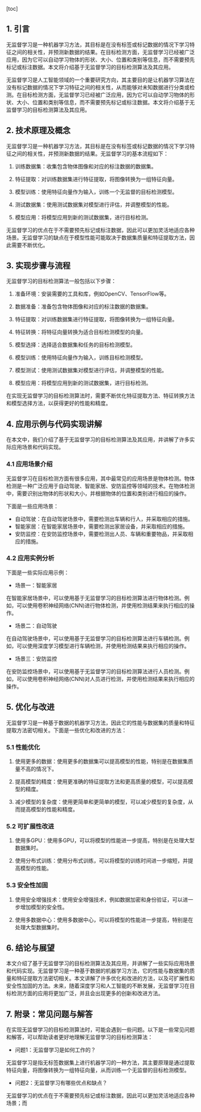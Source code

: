 
[toc]                    
                
                
## 1. 引言

无监督学习是一种机器学习方法，其目标是在没有标签或标记数据的情况下学习特征之间的相关性，并预测新数据的结果。在目标检测方面，无监督学习已经被广泛应用，因为它可以自动学习物体的形状、大小、位置和类别等信息，而不需要预先标记或标注数据。本文将介绍基于无监督学习的目标检测算法及其应用。

无监督学习是人工智能领域的一个重要研究方向，其主要目的是让机器学习算法在没有标记数据的情况下学习特征之间的相关性，从而能够对未知数据进行分类或检测。在目标检测方面，无监督学习已经被广泛应用，因为它可以自动学习物体的形状、大小、位置和类别等信息，而不需要预先标记或标注数据。本文将介绍基于无监督学习的目标检测算法及其应用。

## 2. 技术原理及概念

无监督学习是一种机器学习方法，其目标是在没有标签或标记数据的情况下学习特征之间的相关性，并预测新数据的结果。无监督学习的基本流程如下：

1. 训练数据集：收集包含物体图像和对应的标注数据的数据集。

2. 特征提取：对训练数据集进行特征提取，将图像转换为一组特征向量。

3. 模型训练：使用特征向量作为输入，训练一个无监督的目标检测模型。

4. 测试数据集：使用测试数据集对模型进行评估，并调整模型的性能。

5. 模型应用：将模型应用到新的测试数据集，进行目标检测。

无监督学习的优点在于不需要预先标记或标注数据，因此可以更加灵活地适应各种场景。无监督学习的缺点在于模型性能可能取决于数据集质量和特征提取方法，因此需要不断优化。

## 3. 实现步骤与流程

无监督学习的目标检测算法一般包括以下步骤：

1. 准备环境：安装需要的工具和库，例如OpenCV、TensorFlow等。

2. 数据准备：准备包含物体图像和对应的标注数据的数据集。

3. 特征提取：对训练数据集进行特征提取，将图像转换为一组特征向量。

4. 特征转换：将特征向量转换为适合目标检测模型的向量。

5. 模型选择：选择适合数据集和任务的目标检测模型。

6. 模型训练：使用特征向量作为输入，训练目标检测模型。

7. 模型测试：使用测试数据集对模型进行评估，并调整模型的性能。

8. 模型应用：将模型应用到新的测试数据集，进行目标检测。

在实现无监督学习的目标检测算法时，需要不断优化特征提取方法、特征转换方法和模型选择方法，以获得更好的性能和精度。

## 4. 应用示例与代码实现讲解

在本文中，我们介绍了基于无监督学习的目标检测算法及其应用，并讲解了许多实际应用场景和代码实现。

### 4.1 应用场景介绍

无监督学习在目标检测方面有很多应用，其中最常见的应用场景是物体检测。物体检测是一种广泛应用于自动驾驶、智能家居、安防监控等领域的技术。在物体检测中，需要识别出物体的形状和大小，并根据物体的位置和类别进行相应的操作。

下面是一些应用场景：

- 自动驾驶：在自动驾驶场景中，需要检测出车辆和行人，并采取相应的措施。
- 智能家居：在智能家居场景中，需要检测出家居设备，并采取相应的措施。
- 安防监控：在安防监控场景中，需要检测出人员、车辆和重要物品，并采取相应的措施。

### 4.2 应用实例分析

下面是一些实际应用示例：

- 场景一：智能家居

在智能家居场景中，可以使用基于无监督学习的目标检测算法进行物体检测。例如，可以使用卷积神经网络(CNN)进行物体检测，并使用检测结果来执行相应的操作。

- 场景二：自动驾驶

在自动驾驶场景中，可以使用基于无监督学习的目标检测算法进行车辆检测。例如，可以使用深度学习模型进行车辆检测，并使用检测结果来执行相应的操作。

- 场景三：安防监控

在安防监控场景中，可以使用基于无监督学习的目标检测算法进行人员检测。例如，可以使用卷积神经网络(CNN)对人员进行检测，并使用检测结果来执行相应的操作。

## 5. 优化与改进

无监督学习是一种基于数据的机器学习方法，因此它的性能与数据集的质量和特征提取方法密切相关。下面是一些优化和改进的方法：

### 5.1 性能优化

1. 使用更多的数据：使用更多的数据集可以提高模型的性能，特别是在数据集质量不高的情况下。

2. 提高模型的精度：使用更准确的特征提取方法和更高质量的模型，可以提高模型的精度。

3. 减少模型的复杂度：使用更简单和更简单的模型，可以减少模型的复杂度，从而提高模型的性能和精度。

### 5.2 可扩展性改进

1. 使用多GPU：使用多GPU，可以将模型的性能进一步提高，特别是在处理大型数据集时。

2. 使用分布式训练：使用分布式训练，可以将模型的训练时间进一步缩短，并提高模型的性能。

### 5.3 安全性加固

1. 使用安全增强技术：使用安全增强技术，例如数据加密和身份验证，可以进一步增加模型的安全性。

2. 使用多数据中心：使用多数据中心，可以将模型的性能进一步提高，特别是在处理大型数据集时。

## 6. 结论与展望

本文介绍了基于无监督学习的目标检测算法及其应用，并讲解了一些实际应用场景和代码实现。无监督学习是一种基于数据的机器学习方法，它的性能与数据集的质量和特征提取方法密切相关。本文讲解了许多优化和改进的方法，以及可扩展性和安全性加固的方法。未来，随着深度学习和人工智能的不断发展，无监督学习在目标检测方面的应用将更加广泛，并且会出现更多的创新和改进方法。

## 7. 附录：常见问题与解答

在实现无监督学习的目标检测算法时，可能会遇到一些问题。以下是一些常见问题和解答，可以帮助读者更好地理解无监督学习的目标检测算法：

- 问题1：无监督学习是如何工作的？

无监督学习是指无标签数据集上进行机器学习的一种方法，其主要原理是通过提取特征向量，将图像转换为一组特征向量，从而训练一个无监督的目标检测模型。

- 问题2：无监督学习有哪些优点和缺点？

无监督学习的优点在于不需要预先标记或标注数据，因此可以更加灵活地适应各种场景；而

